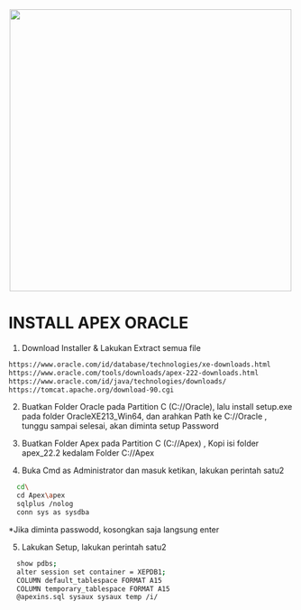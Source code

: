<div id="header" align="center">
  <img src="https://3coresol.com/wp-content/uploads/2019/02/Logo-APEX-Best-Practice-2.png" width="500"/>
</div>


# INSTALL APEX ORACLE

1. Download Installer & Lakukan Extract semua file

```sh
https://www.oracle.com/id/database/technologies/xe-downloads.html
https://www.oracle.com/tools/downloads/apex-222-downloads.html
https://www.oracle.com/id/java/technologies/downloads/
https://tomcat.apache.org/download-90.cgi
```

2. Buatkan Folder Oracle pada Partition C (C://Oracle), lalu install setup.exe pada folder OracleXE213_Win64, dan arahkan Path ke C://Oracle , tunggu sampai selesai, akan diminta setup Password

3. Buatkan Folder Apex pada Partition C (C://Apex) , Kopi isi folder apex_22.2 kedalam Folder C://Apex 

4. Buka Cmd as Administrator dan masuk ketikan, lakukan perintah satu2

```sh
  cd\
  cd Apex\apex
  sqlplus /nolog
  conn sys as sysdba
```
*Jika diminta passwodd, kosongkan saja langsung enter

5. Lakukan Setup, lakukan perintah satu2
   
```sh
  show pdbs;
  alter session set container = XEPDB1;
  COLUMN default_tablespace FORMAT A15
  COLUMN temporary_tablespace FORMAT A15
  @apexins.sql sysaux sysaux temp /i/

```

